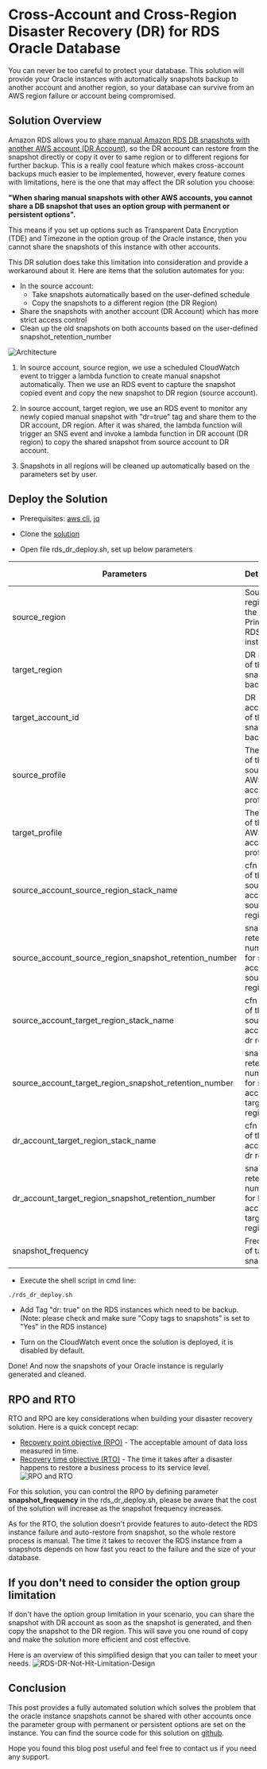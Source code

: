 # Cross-Account and Cross-Region Disaster Recovery (DR) for RDS Oracle Database

You can never be too careful to protect your database. This solution will provide your Oracle instances with automatically snapshots backup to another account and another region, so your database can survive from an AWS region failure or account being compromised.

## Solution Overview

Amazon RDS allows you to [share manual Amazon RDS DB snapshots with another AWS account (DR Account)](https://docs.aws.amazon.com/AmazonRDS/latest/UserGuide/USER_ShareSnapshot.html), so the DR account can restore from the snapshot directly or copy it over to same region or to different regions for further backup. This is a really cool feature which makes cross-account backups much easier to be implemented, however, every feature comes with limitations, here is the one that may affect the DR solution you choose:

**"When sharing manual snapshots with other AWS accounts, you cannot share a DB snapshot that uses an option group with permanent or persistent options".**

This means if you set up options such as Transparent Data Encryption (TDE) and Timezone in the option group of the Oracle instance, then you cannot share the snapshots of this instance with other accounts.

This DR solution does take this limitation into consideration and provide a workaround about it. Here are items that the solution automates for you:

* In the source account:
    * Take snapshots automatically based on the user-defined schedule
    * Copy the snapshots to a different region (the DR Region)
* Share the snapshots with another account (DR Account) which has more strict access control
* Clean up the old snapshots on both accounts based on the user-defined snapshot_retention_number

![Architecture](./images/RDS-DR.png)

1. In source account, source region, we use a scheduled CloudWatch event to trigger a lambda function to create manual snapshot automatically. Then we use an RDS event to capture the snapshot copied event and copy the new snapshot to DR region (source account).

1. In source account, target region, we use an RDS event to monitor any newly copied manual snapshot with "dr=true" tag and share them to the DR account, DR region. After it was shared, the lambda function will trigger an SNS event and invoke a lambda function in DR account (DR region) to copy the shared snapshot from source account to DR account.

1. Snapshots in all regions will be cleaned up automatically based on the parameters set by user.

## Deploy the Solution

* Prerequisites: [aws cli](https://aws.amazon.com/cli/), [jq](https://stedolan.github.io/jq/)

* Clone the [solution](https://github.com/1Strategy/rds-oracle-cross-account-cross-region-dr)
* Open file rds_dr_deploy.sh, set up below parameters

| Parameters                                            | Details                                                    | Default Value |
| ----------------------------------------------------- |:-----------------------------------------------------------|:--------------|
|source_region                                          | Source region of the Primary RDS instance                  | us-west-2     |
|target_region                                          | DR region of the snapshot backups                          | us-east-2     |
|target_account_id                                      | DR account id of the snapshot backups                      | N/A           |
|source_profile                                         | The name of the source AWS account profile                 | N/A           |
|target_profile                                         | The name of the DR AWS account profile                     | N/A           |
|source_account_source_region_stack_name                | cfn name of the source account source region               | N/A           |
|source_account_source_region_snapshot_retention_number | snapshot retention number for source account source region | N/A           |
|source_account_target_region_stack_name                | cfn name of the source account dr region                   | N/A           |
|source_account_target_region_snapshot_retention_number | snapshot retention number for source account target region | N/A           |
|dr_account_target_region_stack_name                    | cfn name of the dr account dr region                       | N/A           |
|dr_account_target_region_snapshot_retention_number     | snapshot retention number for DR account target region     | N/A           |
|snapshot_frequency                                     | Frequency of taking snapshots                              | rate(1 hour)  |

* Execute the shell script in cmd line:

```bash
./rds_dr_deploy.sh
```

* Add Tag "dr: true" on the RDS instances which need to be backup. (Note: please check and make sure "Copy tags to snapshots" is set to "Yes" in the RDS instance)

* Turn on the CloudWatch event once the solution is deployed, it is disabled by default.

Done!
And now the snapshots of your Oracle instance is regularly generated and cleaned.

## RPO and RTO
RTO and RPO are key considerations when building your disaster recovery solution. Here is a quick concept recap:
* [Recovery point objective (RPO)](https://en.wikipedia.org/wiki/Recovery_point_objective) - The acceptable amount of data loss measured in time. 
* [Recovery time objective (RTO)](https://en.wikipedia.org/wiki/Recovery_time_objective) - The time it takes after a disaster happens to restore a business process to its service level.
![RPO and RTO](./images/RPO-RTO.png)

For this solution, you can control the RPO by defining parameter **snapshot_frequency** in the rds_dr_deploy.sh, please be aware that the cost of the solution will increase as the snapshot frequency increases.

As for the RTO, the solution doesn't provide features to auto-detect the RDS instance failure and auto-restore from snapshot, so the whole restore process is manual. The time it takes to recover the RDS instance from a snapshots depends on how fast you react to the failure and the size of your database.  

## If you don't need to consider the option group limitation

If don't have the option group limitation in your scenario, you can share the snapshot with DR account as soon as the snapshot is generated, and then copy the snapshot to the DR region. This will save you one round of copy and make the solution more efficient and cost effective.

Here is an overview of this simplified design that you can tailer to meet your needs.
![RDS-DR-Not-Hit-Limitation-Design](./images/RDS-DR-No-Limitation.png)

## Conclusion

This post provides a fully automated solution which solves the problem that the oracle instance snapshots cannot be shared with other accounts once the parameter group with permanent or persistent options are set on the instance. You can find the source code for this solution on [github](https://github.com/1Strategy/rds-oracle-cross-account-cross-region-dr).

Hope you found this blog post useful and feel free to contact us if you need any support.